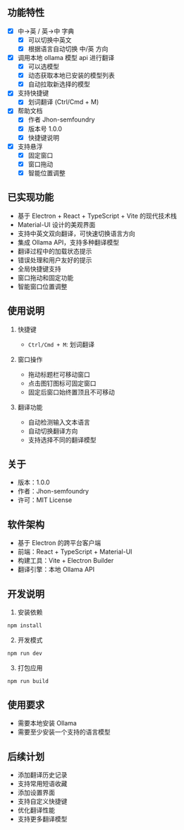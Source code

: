 ## 功能特性
* [x] 中->英 / 英->中 字典
  * [x] 可以切换中英文
  * [x] 根据语言自动切换 中/英 方向
* [x] 调用本地 ollama 模型 api 进行翻译
  * [x] 可以选模型
  * [x] 动态获取本地已安装的模型列表
  * [x] 自动拉取新选择的模型
* [x] 支持快捷键
  * [x] 划词翻译 (Ctrl/Cmd + M)
* [x] 帮助文档
  * [x] 作者 Jhon-semfoundry
  * [x] 版本号 1.0.0
  * [x] 快捷键说明
* [x] 支持悬浮
  * [x] 固定窗口
  * [x] 窗口拖动
  * [x] 智能位置调整

## 已实现功能
* 基于 Electron + React + TypeScript + Vite 的现代技术栈
* Material-UI 设计的美观界面
* 支持中英文双向翻译，可快速切换语言方向
* 集成 Ollama API，支持多种翻译模型
* 翻译过程中的加载状态提示
* 错误处理和用户友好的提示
* 全局快捷键支持
* 窗口拖动和固定功能
* 智能窗口位置调整

## 使用说明
1. 快捷键
   * `Ctrl/Cmd + M`: 划词翻译

2. 窗口操作
   * 拖动标题栏可移动窗口
   * 点击图钉图标可固定窗口
   * 固定后窗口始终置顶且不可移动

3. 翻译功能
   * 自动检测输入文本语言
   * 自动切换翻译方向
   * 支持选择不同的翻译模型

## 关于
* 版本：1.0.0
* 作者：Jhon-semfoundry
* 许可：MIT License

## 软件架构
* 基于 Electron 的跨平台客户端
* 前端：React + TypeScript + Material-UI
* 构建工具：Vite + Electron Builder
* 翻译引擎：本地 Ollama API

## 开发说明
1. 安装依赖
```bash
npm install
```

2. 开发模式
```bash
npm run dev
```

3. 打包应用
```bash
npm run build
```

## 使用要求
* 需要本地安装 Ollama
* 需要至少安装一个支持的语言模型

## 后续计划
* 添加翻译历史记录
* 支持常用短语收藏
* 添加设置界面
* 支持自定义快捷键
* 优化翻译性能
* 支持更多翻译模型